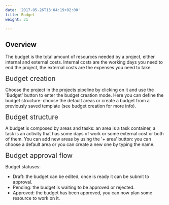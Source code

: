```yaml
---
date: '2017-05-26T13:04:19+02:00'
title: Budget
weight: 31

---
```



## Overview

The budget is the total amount of resources needed by a project, either internal and external costs. Internal costs are the working days you need to end the project, the external costs are the expenses you need to take.

<span style="color: rgb(40, 40, 40); font-size: 1.5em; word-spacing: 0.5px;">Budget creation</span>

Choose the project in the projects pipeline by clicking on it and use the 'Budget' button to enter the budget creation mode. Here you can define the budget structure: choose the default areas or create a budget from a previously saved template (see budget creation for more info).

<span style="color: rgb(40, 40, 40); font-size: 1.5em; word-spacing: 0.5px;">Budget structure</span>

A budget is composed by areas and tasks: an area is a task container, a task is an activity that has some days of work or some external cost or both of them. You can add new areas by using the '+ area' button: you can choose a default area or you can create a new one by typing the name.

<span style="color: rgb(40, 40, 40); font-size: 1.5em; word-spacing: 0.5px;">Budget approval flow</span>

Budget statuses:

* Draft: the budget can be edited, once is ready it can be submit to approval.
* Pending: the budget is waiting to be approved or rejected.
* Approved: the budget has been approved, you can now plan some resource to work on it.
